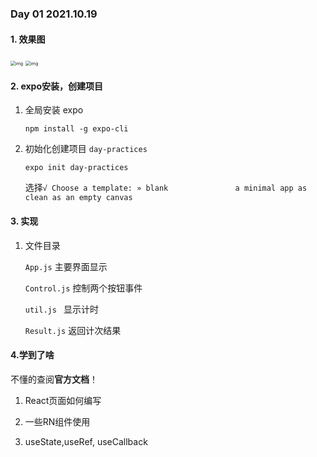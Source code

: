 ### Day 01     2021.10.19
#### 1. 效果图

<img src="https://static.dingtalk.com/media/lALPDh0cQ6XTaMfNBwDNAzw_828_1792.png_720x720q90g.jpg?bizType=im" alt="img" style="zoom:50%;" />     <img src="https://static.dingtalk.com/media/lALPDgQ9zSRl6MbNBwDNAzw_828_1792.png_720x720q90g.jpg?bizType=im" alt="img" style="zoom:50%;" />    



#### 2. expo安装，创建项目

1. 全局安装 expo

   `npm install -g expo-cli`

2. 初始化创建项目 `day-practices`

	`expo init day-practices`
	
	选择`√ Choose a template: » blank               a minimal app as clean as an empty canvas`

#### 3. 实现

1. 文件目录

   `App.js`              主要界面显示

   `Control.js`     控制两个按钮事件

   `util.js `            显示计时

   `Result.js`        返回计次结果

#### 4.学到了啥

 不懂的查阅**官方文档**！

1. React页面如何编写

2. 一些RN组件使用

3. useState,<a herf = "https://zh-hans.reactjs.org/docs/hooks-reference.html#useref" >useRef</a>, useCallback

   
